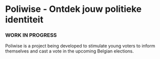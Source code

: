 # Poliwise - Ontdek jouw politieke identiteit

### WORK IN PROGRESS

Poliwise is a project being developed to stimulate young voters to inform themselves and cast a vote in the upcoming Belgian elections.
